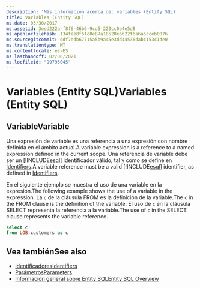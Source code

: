 ```yaml
---
description: 'Más información acerca de: variables (Entity SQL)'
title: Variables (Entity SQL)
ms.date: 03/30/2017
ms.assetid: 3eed222a-f8f6-46b6-9cd5-220cc0e4e5d8
ms.openlocfilehash: 134fee8f61c8e87a18520e6622f6a6a5cceb0076
ms.sourcegitcommit: ddf7edb67715a5b9a45e3dd44536dabc153c1de0
ms.translationtype: MT
ms.contentlocale: es-ES
ms.lasthandoff: 02/06/2021
ms.locfileid: "99795045"
---
```

# <a name="variables-entity-sql"></a><span data-ttu-id="1bc2d-103">Variables (Entity SQL)</span><span class="sxs-lookup"><span data-stu-id="1bc2d-103">Variables (Entity SQL)</span></span>

## <a name="variable"></a><span data-ttu-id="1bc2d-104">Variable</span><span class="sxs-lookup"><span data-stu-id="1bc2d-104">Variable</span></span>  

 <span data-ttu-id="1bc2d-105">Una expresión de variable es una referencia a una expresión con nombre definida en el ámbito actual.</span><span class="sxs-lookup"><span data-stu-id="1bc2d-105">A variable expression is a reference to a named expression defined in the current scope.</span></span> <span data-ttu-id="1bc2d-106">Una referencia de variable debe ser un [!INCLUDE[esql](../../../../../../includes/esql-md.md)] identificador válido, tal y como se define en [Identifiers](identifiers-entity-sql.md).</span><span class="sxs-lookup"><span data-stu-id="1bc2d-106">A variable reference must be a valid [!INCLUDE[esql](../../../../../../includes/esql-md.md)] identifier, as defined in [Identifiers](identifiers-entity-sql.md).</span></span>  
  
 <span data-ttu-id="1bc2d-107">En el siguiente ejemplo se muestra el uso de una variable en la expresión.</span><span class="sxs-lookup"><span data-stu-id="1bc2d-107">The following example shows the use of a variable in the expression.</span></span> <span data-ttu-id="1bc2d-108">La `c` de la cláusula FROM es la definición de la variable.</span><span class="sxs-lookup"><span data-stu-id="1bc2d-108">The `c` in the FROM clause is the definition of the variable.</span></span> <span data-ttu-id="1bc2d-109">El uso de `c` en la cláusula SELECT representa la referencia a la variable.</span><span class="sxs-lookup"><span data-stu-id="1bc2d-109">The use of `c` in the SELECT clause represents the variable reference.</span></span>  
  
```sql  
select c
from LOB.customers as c  
```  
  
## <a name="see-also"></a><span data-ttu-id="1bc2d-110">Vea también</span><span class="sxs-lookup"><span data-stu-id="1bc2d-110">See also</span></span>

- [<span data-ttu-id="1bc2d-111">Identificadores</span><span class="sxs-lookup"><span data-stu-id="1bc2d-111">Identifiers</span></span>](identifiers-entity-sql.md)
- [<span data-ttu-id="1bc2d-112">Parámetros</span><span class="sxs-lookup"><span data-stu-id="1bc2d-112">Parameters</span></span>](parameters-entity-sql.md)
- [<span data-ttu-id="1bc2d-113">Información general sobre Entity SQL</span><span class="sxs-lookup"><span data-stu-id="1bc2d-113">Entity SQL Overview</span></span>](entity-sql-overview.md)
